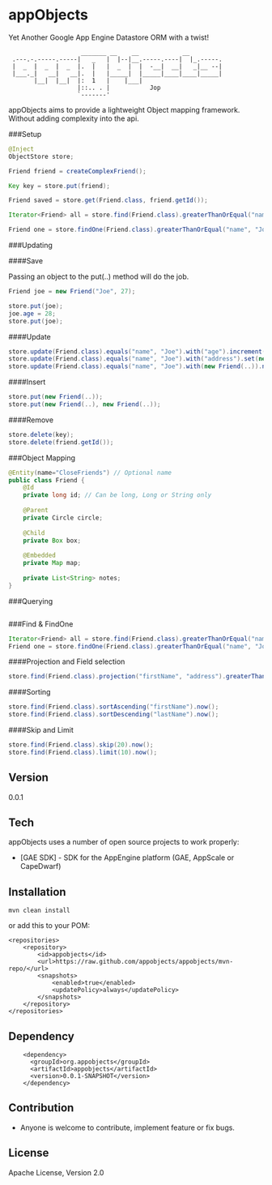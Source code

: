 appObjects
==========

Yet Another Google App Engine Datastore ORM with a twist!

```
                    _______ __    __            __         
 .---.-.-----.-----|   _   |  |--|__.-----.----|  |_.-----.
 |  _  |  _  |  _  |.  |   |  _  |  |  -__|  __|   _|__ --|
 |___._|   __|   __|.  |   |_____|  |_____|____|____|_____|
       |__|  |__|  |:  1   |    |___|                      
                   |::.. . |           Jop                    
                   `-------'     
```
                                                           
appObjects aims to provide a lightweight Object mapping framework. Without adding complexity into the api. 


###Setup

```java
@Inject
ObjectStore store;

Friend friend = createComplexFriend();

Key key = store.put(friend);

Friend saved = store.get(Friend.class, friend.getId()); 

Iterator<Friend> all = store.find(Friend.class).greaterThanOrEqual("name", "Joe").now();

Friend one = store.findOne(Friend.class).greaterThanOrEqual("name", "Joe").now();
```


###Updating

####Save

Passing an object to the put(..) method will do the job.

```java
Friend joe = new Friend("Joe", 27);

store.put(joe);
joe.age = 28;
store.put(joe);
```

####Update
```java
store.update(Friend.class).equals("name", "Joe").with("age").increment(1).now();  
store.update(Friend.class).equals("name", "Joe").with("address").set(new Address(...)).now(); 
store.update(Friend.class).equals("name", "Joe").with(new Friend(..)).now();
```

####Insert
```java
store.put(new Friend(..));
store.put(new Friend(..), new Friend(..));
```

####Remove
```java
store.delete(key);
store.delete(friend.getId());
```

###Object Mapping
```java
@Entity(name="CloseFriends") // Optional name
public class Friend {
    @Id
    private long id; // Can be long, Long or String only
    
    @Parent
    private Circle circle;
    
    @Child
    private Box box;
    
    @Embedded
    private Map map;
    
    private List<String> notes; 
}
```


###Querying
```java
```

###Find & FindOne
```java
Iterator<Friend> all = store.find(Friend.class).greaterThanOrEqual("name", "Joe").now();
Friend one = store.findOne(Friend.class).greaterThanOrEqual("name", "Joe").now();
```

####Projection and Field selection
```java
store.find(Friend.class).projection("firstName", "address").greaterThanOrEqual("name", "Joe").now();
```

####Sorting
```java
store.find(Friend.class).sortAscending("firstName").now();
store.find(Friend.class).sortDescending("lastName").now();
```

####Skip and Limit
```java
store.find(Friend.class).skip(20).now();
store.find(Friend.class).limit(10).now();
```



Version
-

0.0.1

Tech
-----------

appObjects uses a number of open source projects to work properly:

* [GAE SDK] - SDK for the AppEngine platform (GAE, AppScale or CapeDwarf)

Installation
--------------

```
mvn clean install
```

or add this to your POM:

    <repositories>
	    <repository>
	        <id>appobjects</id>
	        <url>https://raw.github.com/appobjects/appobjects/mvn-repo/</url>
	        <snapshots>
	            <enabled>true</enabled>
	            <updatePolicy>always</updatePolicy>
	        </snapshots>
	    </repository>
    </repositories>

Dependency
--------------

        <dependency>
		  <groupId>org.appobjects</groupId>
		  <artifactId>appobjects</artifactId>
		  <version>0.0.1-SNAPSHOT</version>
		</dependency>

Contribution
--------------

* Anyone is welcome to contribute,  implement feature or fix bugs.

License
-

Apache License, Version 2.0
